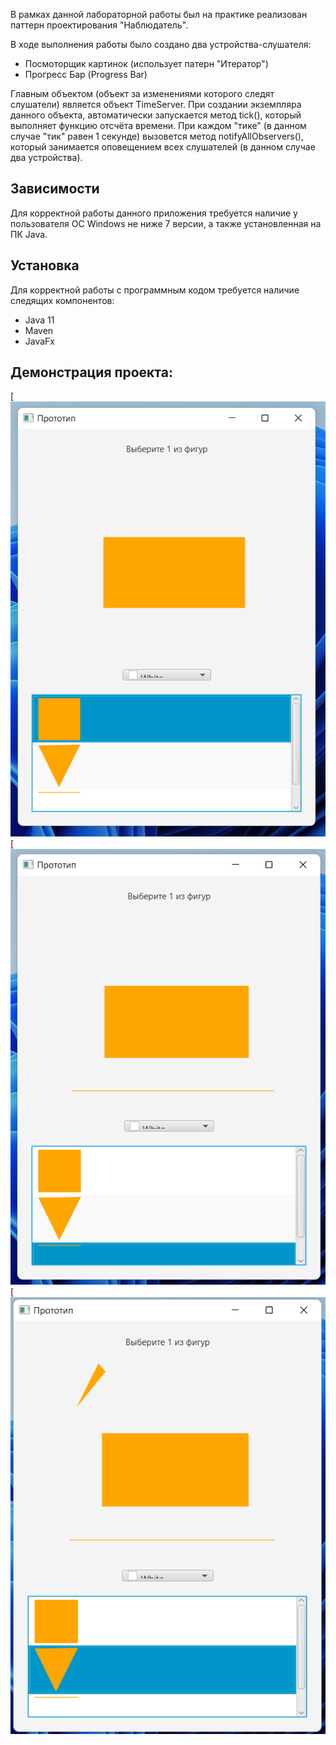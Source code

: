 В рамках данной лабораторной работы был на практике реализован паттерн проектирования "Наблюдатель".

В ходе выполнения работы было создано два устройства-слушателя:
- Посмоторщик картинок (использует патерн "Итератор")
- Прогресс Бар (Progress Bar) 

Главным объектом (объект за изменениями которого следят слушатели) является объект TimeServer. При создании экземпляра данного объекта, автоматически запускается метод tiсk(), который выполняет функцию отсчёта времени. При каждом "тике" (в данном случае "тик" равен 1 секунде) вызовется метод notifyAllObservers(), который занимается оповещением всех слушателей (в данном случае два устройства).
## Зависимости
Для корректной работы данного приложения требуется наличие у пользователя ОС Windows не ниже 7 версии, а также установленная на ПК Java.

## Установка
Для корректной работы с программным кодом требуется наличие следящих компонентов:
- Java 11
- Maven
- JavaFx 

## Демонстрация проекта:
[![Пример 1](imgs/1.jpg)
[![Пример 2](imgs/2.png)
[![Пример 3](imgs/3.png)
